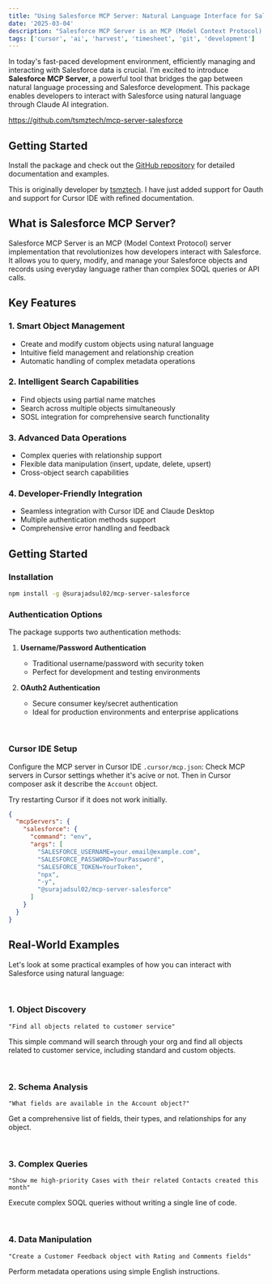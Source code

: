 ```yaml
---
title: "Using Salesforce MCP Server: Natural Language Interface for Salesforce"
date: '2025-03-04'
description: "Salesforce MCP Server is an MCP (Model Context Protocol) server implementation that allows you to query, modify, and manage your Salesforce objects and records using everyday language rather than complex SOQL queries or API calls"
tags: ['cursor', 'ai', 'harvest', 'timesheet', 'git', 'development']
---
```




In today's fast-paced development environment, efficiently managing and interacting with Salesforce data is crucial. I'm excited to introduce **Salesforce MCP Server**, a powerful tool that bridges the gap between natural language processing and Salesforce development. This package enables developers to interact with Salesforce using natural language through Claude AI integration.

https://github.com/tsmztech/mcp-server-salesforce
## Getting Started
Install the package and check out the [GitHub repository](https://github.com/surajadsul/mcp-server-salesforce) for detailed documentation and examples.

This is originally developer by [tsmztech](https://github.com/tsmztech). I have just added support for Oauth and support for Cursor IDE with refined documentation.

## What is Salesforce MCP Server?

Salesforce MCP Server is an MCP (Model Context Protocol) server implementation that revolutionizes how developers interact with Salesforce. It allows you to query, modify, and manage your Salesforce objects and records using everyday language rather than complex SOQL queries or API calls.

## Key Features

### 1. Smart Object Management
- Create and modify custom objects using natural language
- Intuitive field management and relationship creation
- Automatic handling of complex metadata operations

### 2. Intelligent Search Capabilities
- Find objects using partial name matches
- Search across multiple objects simultaneously
- SOSL integration for comprehensive search functionality

### 3. Advanced Data Operations
- Complex queries with relationship support
- Flexible data manipulation (insert, update, delete, upsert)
- Cross-object search capabilities

### 4. Developer-Friendly Integration
- Seamless integration with Cursor IDE and Claude Desktop
- Multiple authentication methods support
- Comprehensive error handling and feedback

## Getting Started

### Installation
```bash
npm install -g @surajadsul02/mcp-server-salesforce
```

### Authentication Options

The package supports two authentication methods:

1. **Username/Password Authentication**
   - Traditional username/password with security token
   - Perfect for development and testing environments

2. **OAuth2 Authentication**
   - Secure consumer key/secret authentication
   - Ideal for production environments and enterprise applications

&nbsp;&nbsp;

### Cursor IDE Setup
Configure the MCP server in Cursor IDE `.cursor/mcp.json`:
Check MCP servers in Cursor settings whether it's acive or not.
Then in Cursor composer ask it describe the `Account` object.

Try restarting Cursor if it does not work initially.


```json
{
  "mcpServers": {
    "salesforce": {
      "command": "env",
      "args": [
        "SALESFORCE_USERNAME=your.email@example.com",
        "SALESFORCE_PASSWORD=YourPassword",
        "SALESFORCE_TOKEN=YourToken",
        "npx",
        "-y",
        "@surajadsul02/mcp-server-salesforce"
      ]
    }
  }
}
```

## Real-World Examples

Let's look at some practical examples of how you can interact with Salesforce using natural language:

&nbsp;
### 1. Object Discovery
`
"Find all objects related to customer service"
`

This simple command will search through your org and find all objects related to customer service, including standard and custom objects.

&nbsp;
### 2. Schema Analysis
`
"What fields are available in the Account object?"
`

Get a comprehensive list of fields, their types, and relationships for any object.

&nbsp;
### 3. Complex Queries
`
"Show me high-priority Cases with their related Contacts created this month"
`

Execute complex SOQL queries without writing a single line of code.

&nbsp;
### 4. Data Manipulation
`
"Create a Customer Feedback object with Rating and Comments fields"
`

Perform metadata operations using simple English instructions.





